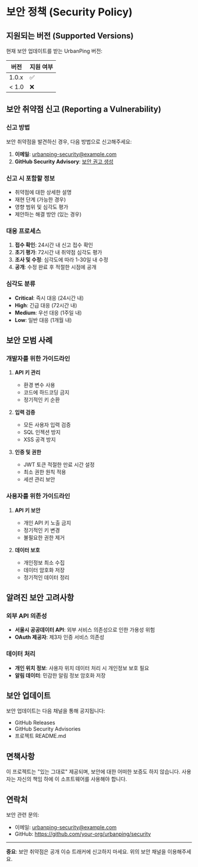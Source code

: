 # 보안 정책 (Security Policy)

## 지원되는 버전 (Supported Versions)

현재 보안 업데이트를 받는 UrbanPing 버전:

| 버전 | 지원 여부 |
| --- | --- |
| 1.0.x | ✅ |
| < 1.0 | ❌ |

## 보안 취약점 신고 (Reporting a Vulnerability)

### 신고 방법

보안 취약점을 발견하신 경우, 다음 방법으로 신고해주세요:

1. **이메일**: urbanping-security@example.com
2. **GitHub Security Advisory**: [보안 권고 생성](https://github.com/your-org/urbanping/security/advisories/new)

### 신고 시 포함할 정보

- 취약점에 대한 상세한 설명
- 재현 단계 (가능한 경우)
- 영향 범위 및 심각도 평가
- 제안하는 해결 방안 (있는 경우)

### 대응 프로세스

1. **접수 확인**: 24시간 내 신고 접수 확인
2. **초기 평가**: 72시간 내 취약점 심각도 평가
3. **조사 및 수정**: 심각도에 따라 1-30일 내 수정
4. **공개**: 수정 완료 후 적절한 시점에 공개

### 심각도 분류

- **Critical**: 즉시 대응 (24시간 내)
- **High**: 긴급 대응 (72시간 내)
- **Medium**: 우선 대응 (1주일 내)
- **Low**: 일반 대응 (1개월 내)

## 보안 모범 사례

### 개발자를 위한 가이드라인

1. **API 키 관리**
   - 환경 변수 사용
   - 코드에 하드코딩 금지
   - 정기적인 키 순환

2. **입력 검증**
   - 모든 사용자 입력 검증
   - SQL 인젝션 방지
   - XSS 공격 방지

3. **인증 및 권한**
   - JWT 토큰 적절한 만료 시간 설정
   - 최소 권한 원칙 적용
   - 세션 관리 보안

### 사용자를 위한 가이드라인

1. **API 키 보안**
   - 개인 API 키 노출 금지
   - 정기적인 키 변경
   - 불필요한 권한 제거

2. **데이터 보호**
   - 개인정보 최소 수집
   - 데이터 암호화 저장
   - 정기적인 데이터 정리

## 알려진 보안 고려사항

### 외부 API 의존성

- **서울시 공공데이터 API**: 외부 서비스 의존성으로 인한 가용성 위험
- **OAuth 제공자**: 제3자 인증 서비스 의존성

### 데이터 처리

- **개인 위치 정보**: 사용자 위치 데이터 처리 시 개인정보 보호 필요
- **알림 데이터**: 민감한 알림 정보 암호화 저장

## 보안 업데이트

보안 업데이트는 다음 채널을 통해 공지됩니다:

- GitHub Releases
- GitHub Security Advisories
- 프로젝트 README.md

## 면책사항

이 프로젝트는 "있는 그대로" 제공되며, 보안에 대한 어떠한 보증도 하지 않습니다. 사용자는 자신의 책임 하에 이 소프트웨어를 사용해야 합니다.

## 연락처

보안 관련 문의:
- 이메일: urbanping-security@example.com
- GitHub: https://github.com/your-org/urbanping/security

---

**중요**: 보안 취약점은 공개 이슈 트래커에 신고하지 마세요. 위의 보안 채널을 이용해주세요.
